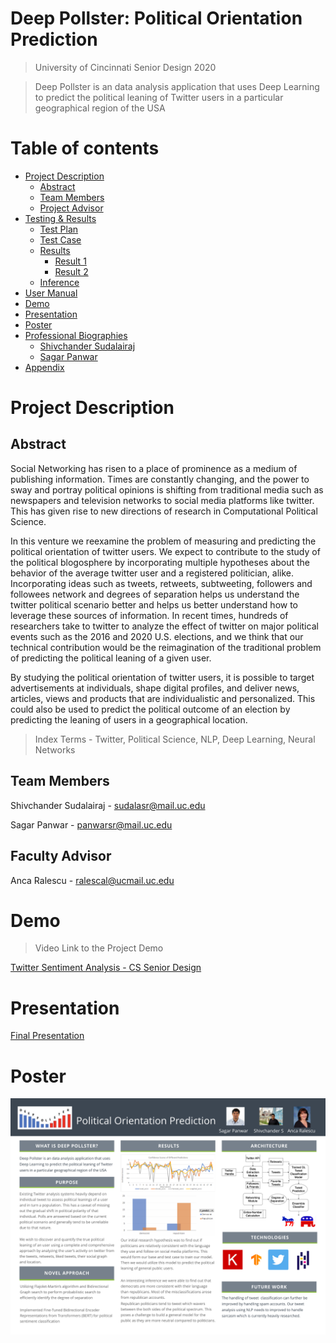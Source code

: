 # Deep Pollster: Political Orientation Prediction

> University of Cincinnati Senior Design 2020

> Deep Pollster is an data analysis application that uses Deep Learning to predict the political leaning of Twitter users in a particular geographical region of the USA

Table of contents
=================

<!--ts-->
   * [Project Description](#project-desc)
        * [Abstract](#abstract)
        * [Team Members](#team)
        * [Project Advisor](#advisor)
   * [Testing & Results](#testing)
        * [Test Plan](#testplan)
        * [Test Case](#testcase)
        * [Results](#results)
            * [Result 1](#result-1)
            * [Result 2](#result-2)
        * [Inference](#inference)
   * [User Manual](#user-manual)
   * [Demo](#demo)
   * [Presentation](#powerpoint)
   * [Poster](#poster)
   * [Professional Biographies](#bios)
        * [Shivchander Sudalairaj](#shiv)
        * [Sagar Panwar](#sagar)
   * [Appendix](#appendix)
<!--te-->

Project Description
===================

## Abstract

Social Networking has risen to a place of prominence as a medium of publishing information. Times are constantly changing, and the power to sway and portray political opinions is shifting from traditional media such as newspapers and television networks to social media platforms like twitter. This has given rise to new directions of research in Computational Political Science.

In this venture we reexamine the problem of measuring and predicting the political orientation of twitter users. We expect to contribute to the study of the political blogosphere by incorporating multiple hypotheses about the behavior of the average twitter user and a registered politician, alike. Incorporating ideas such as tweets, retweets, subtweeting, followers and followees network and degrees of separation helps us understand the twitter political scenario better and helps us better understand how to leverage these sources of information. In recent times, hundreds of researchers take to twitter to analyze the effect of twitter on major political events such as the 2016 and 2020 U.S. elections, and we think that our technical contribution would be the reimagination of the traditional problem of predicting the political leaning of a given user. 

By studying the political orientation of twitter users, it is possible to target advertisements at individuals, shape digital profiles, and deliver news, articles, views and products that are individualistic and personalized. This could also be used to predict the political outcome of an election by predicting the leaning of users in a geographical location.

> Index Terms - Twitter, Political Science, NLP, Deep Learning, Neural Networks



## Team Members

   Shivchander Sudalairaj - sudalasr@mail.uc.edu
   
   Sagar Panwar - panwarsr@mail.uc.edu
  
## Faculty Advisor

Anca Ralescu - ralescal@ucmail.uc.edu


Demo
====
> Video Link to the Project Demo 

[Twitter Sentiment Analysis - CS Senior Design](https://www.youtube.com/watch?v=cv4K47OorfA&feature=youtu.be)

Presentation
============
[Final Presentation](assignments/assignment-3/DeepPollster_Presentation.pdf)

Poster
======
![poster|50%](assignments/assignment-5/Research.png)